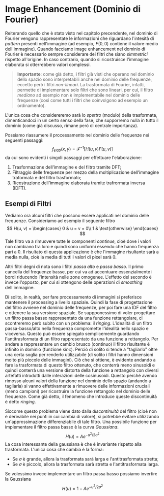 # Image Enhancement (Dominio di Fourier)
Reiterando quello che è stato visto nel capitolo precendente, nel dominio di
Fourier vengono rappresentate le informazioni che riguardano l'intesità di
*pattern* presenti nell'immagine (ad esempio, $F(0,0)$ contiene il valore medio
dell'immagine). Quando facciamo image enhancement nel dominio di Fourier è
necessario sempre considerare dei filtri che siano *simmetrici* rispetto
all'origine. In caso contrario, quando si ricostruisce l'immagine elaborata si
otterrebbero valori complessi.

> **Importante**: come già detto, i filtri già visti che operano nel dominio dello
> spazio sono interpretabili anche nel dominio delle frequenze, eccetto però i
> filtri *non-lineari*. La trasformata di Fourier, infatti, permette di
> implementare solo filtri che sono lineari, per cui, il filtro *mediano* ad
> esempio non è implementabile nel dominio delle frequenze (così come tutti i
> filtri che coinvolgono ad esempio un ordinamento).

L'unica cosa che considereremo sarà lo *spettro* (modulo) della trasformata,
dimenticandoci in un certo senso della fase, che supporremo nulla in tutto il
dominio (come già discusso, rimane però di centrale importanza).

Possiamo riassumere il processamento nel dominio delle frequenze nei seguenti
passaggi:
$$
f_{elab}(x, y) = \mathscr{F}^{-1}[H(u, v)F(u, v)]
$$
da cui sono evidenti i singoli passaggi per effettuare l'elaborazione:

1. Trasformazione dell'immagine e del filtro tramite DFT;
2. Filtraggio delle frequenze per mezzo della moltiplicazione dell'immagine
   traformata e del filtro trasformato;
3. Ricostruzione dell'immagine elaborata tramite trafrormata inversa (IDFT).

## Esempi di Filtri
Vediamo ora alcuni filtri che possono essere applicati nel dominio delle
frequenze. Consideriamo ad esempio il seguente filtro
$$
H(u, v) = 
\begin{cases}
0 & u = v = 0\\
1 & \text{otherwise}
\end{cases}
$$
Tale filtro va a rimuovere tutte le componenti *continue*, cioè dove i valori
non cambiano tra loro e quindi sono uniformi essendo che hanno frequenza pari a
0.
Il risultato di questa applicazione è che l'immagine risultante sarà a media
nulla, cioè la media di tutti i valori di pixel sarà 0.

Altri filtri degni di nota sono i filtri *passa alto* e *passa basso*. Il primo
cancella del frequenze basse, per cui va ad accentuare essenzialmente i bordi
riducendo l'intensità nelle zone omogenee. L'effetto del secondo è invece
l'opposto, per cui si ottengono delle operazioni di *smoothing* dell'immagine.

Di solito, in realtà, per fare processamento di immagini si preferisce mantenere
il processing a livello spaziale. Quindi la fase di progettazione del filtro
avviene nel dominio delle frequenze, per poi fare una IDF del filtro e ottenere
la sua versione spaziale. Se suppponessimo di voler progettare un filtro passa
basso rappresentato da una funzione rettangolare, ci scontreremo però subito con
un problema: il *ringing*.
L'idealità di un filtro passa-basso/alto nella frequenza compromette l'idealità
nello spazio e viceversa. Questo può essere spiegato semplicemente guardando
l'antitrasformata di un filtro rappresentato da una funzione a rettangolo. Per
andare a rappresentare un cambio brusco (continuo) il filtro risultante è
infinito in dominio (funzione *sinc*). Perciò di solito si tende a "tagliarlo"
oltre una certa soglia per renderlo utilizzabile (di solito i filtri hanno
dimensioni molto più piccole delle immagini). Ciò che si ottiene, è evidente
andando a fare la trasformata di questo filtro ottenuto, che conterrà meno
sinusoidi e quindi conterrà una versione distorta della funzione a rettangolo
con diversi artefatti introdotti dalle interazioni delle cosinusoidi. Questo
perché avendo rimosso alcuni valori della funzione nel dominio dello spazio
(andando a tagliarla) si vanno effettivamente a rimuovere delle informazioni
cruciali (meno campioni) per ricostruire la funzione rettangolo nel dominio
delle frequenze. Come già detto, il fenomeno che introduce queste discontinuità
è detto *ringing*.

Siccome questo problema viene dato dalla *discontinuità* del filtro (cioè non è
derivabile nei punti in cui cambia di valore), si potrebbe evitare utilizzando
un'approssimazione differenziabile di tale filtro. Una possibile funzione per
implementare il filtro passa basso è la curva *Gaussiana*.
$$
H(u) = A e^{-u^2/2 \sigma^2}
$$
La cosa interessante della gaussiana è che è invariante rispetto alla
trasformata. L'unica cosa che cambia è la forma:

* Se $\sigma$ è grande, allora la trasformata sarà larga e l'antitrasformata
  stretta;
* Se $\sigma$ è piccolo, allora la trasformata sarà stretta e l'antitrasformata
  larga.

Se volessimo invece implementare un filtro passa basso possiamo invertire la
Gaussiana
$$
H(u) = 1 - A e^{-u^2/2 \sigma^2}
$$
